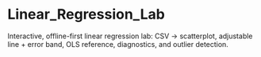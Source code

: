 # Linear_Regression_Lab
Interactive, offline-first linear regression lab: CSV → scatterplot, adjustable line + error band, OLS reference, diagnostics, and outlier detection.
